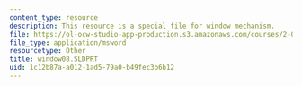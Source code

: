 ```yaml
---
content_type: resource
description: This resource is a special file for window mechanism.
file: https://ol-ocw-studio-app-production.s3.amazonaws.com/courses/2-007-design-and-manufacturing-i-spring-2009/1c12b87aa0121ad579a0b49fec3b6b12_window08.SLDPRT
file_type: application/msword
resourcetype: Other
title: window08.SLDPRT
uid: 1c12b87a-a012-1ad5-79a0-b49fec3b6b12
---
```

